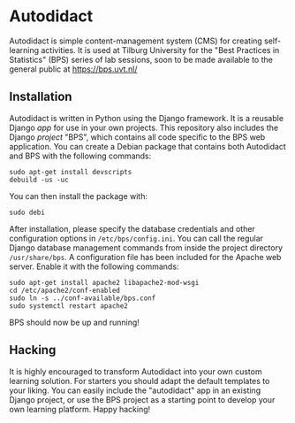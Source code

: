 Autodidact
==========

Autodidact is simple content-management system (CMS) for creating
self-learning activities. It is used at Tilburg University for the
"Best Practices in Statistics" (BPS) series of lab sessions, soon to
be made available to the general public at https://bps.uvt.nl/

Installation
------------

Autodidact is written in Python using the Django framework. It is a
reusable Django *app* for use in your own projects. This repository
also includes the Django *project* "BPS", which contains all code
specific to the BPS web application. You can create a Debian package
that contains both Autodidact and BPS with the following commands:

    sudo apt-get install devscripts
    debuild -us -uc

You can then install the package with:

    sudo debi

After installation, please specify the database credentials and other
configuration options in `/etc/bps/config.ini`. You can call the
regular Django database management commands from inside the project
directory `/usr/share/bps`. A configuration file has been included for
the Apache web server. Enable it with the following commands:

    sudo apt-get install apache2 libapache2-mod-wsgi
    cd /etc/apache2/conf-enabled
    sudo ln -s ../conf-available/bps.conf
    sudo systemctl restart apache2

BPS should now be up and running!

Hacking
-------

It is highly encouraged to transform Autodidact into your own custom
learning solution. For starters you should adapt the default templates
to your liking. You can easily include the "autodidact" app in an
existing Django project, or use the BPS project as a starting point to
develop your own learning platform. Happy hacking!
